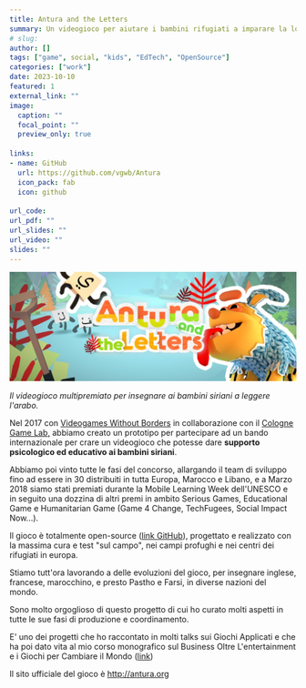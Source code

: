 ```yaml
---
title: Antura and the Letters
summary: Un videogioco per aiutare i bambini rifugiati a imparare la loro lingua nativa e quella del paese dove emigrano insieme alla cultura.
# slug: 
author: []
tags: ["game", social, "kids", "EdTech", "OpenSource"]
categories: ["work"]
date: 2023-10-10
featured: 1
external_link: ""
image:
  caption: ""
  focal_point: ""
  preview_only: true

links:
- name: GitHub
  url: https://github.com/vgwb/Antura
  icon_pack: fab
  icon: github

url_code:
url_pdf: ""
url_slides: ""
url_video: ""
slides: ""
---
```


![](antura_featured.jpg)

_Il videogioco multipremiato per insegnare ai bambini siriani a leggere l'arabo._

Nel 2017 con [Videogames Without Borders](https://www.vgwb.org) in collaborazione con il [Cologne Game Lab,](http://www.colognegamelab.de/) abbiamo creato un prototipo per partecipare ad un bando internazionale per crare un videogioco che potesse dare **supporto psicologico ed educativo ai bambini siriani**. 

Abbiamo poi vinto tutte le fasi del concorso, allargando il team di sviluppo fino ad essere in 30 distribuiti in tutta Europa, Marocco e Libano, e a Marzo 2018 siamo stati premiati durante la Mobile Learning Week dell'UNESCO e in seguito una dozzina di altri premi in ambito Serious Games, Educational Game e Humanitarian Game (Game 4 Change, TechFugees, Social Impact Now...).

Il gioco è totalmente open-source ([link GitHub](https://github.com/vgwb/Antura_arabic)), progettato e realizzato con la massima cura e test "sul campo", nei campi profughi e nei centri dei rifugiati in europa.

Stiamo tutt'ora lavorando a delle evoluzioni del gioco, per insegnare inglese, francese, marocchino, e presto Pastho e Farsi, in diverse nazioni del mondo.

Sono molto orgoglioso di questo progetto di cui ho curato molti aspetti in tutte le sue fasi di produzione e coordinamento.

E' uno dei progetti che ho raccontato in molti talks sui Giochi Applicati e che ha poi dato vita al mio corso monografico sul Business Oltre L'entertainment e i Giochi per Cambiare il Mondo ([link](../../edu/dev-g4c/index.md))

Il sito ufficiale del gioco è <http://antura.org>
